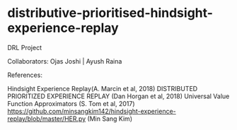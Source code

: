 # distributive-prioritised-hindsight-experience-replay
DRL Project


Collaborators:
Ojas Joshi | Ayush Raina

References: 

Hindsight Experience Replay(A. Marcin et al, 2018)
DISTRIBUTED PRIORITIZED EXPERIENCE REPLAY (Dan Horgan et al, 2018)
Universal Value Function Approximators (S. Tom et al, 2017)
https://github.com/minsangkim142/hindsight-experience-replay/blob/master/HER.py (Min Sang Kim)
